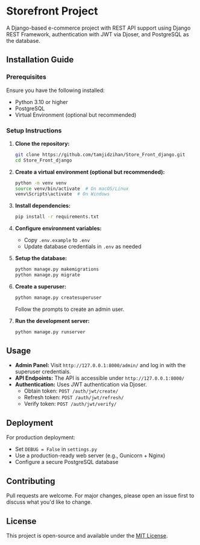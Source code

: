 # Storefront Project

A Django-based e-commerce project with REST API support using Django REST Framework, authentication with JWT via Djoser, and PostgreSQL as the database.

## Installation Guide

### Prerequisites
Ensure you have the following installed:
- Python 3.10 or higher
- PostgreSQL
- Virtual Environment (optional but recommended)

### Setup Instructions
1. **Clone the repository:**
   ```sh
   git clone https://github.com/tamjidzihan/Store_Front_django.git
   cd Store_Front_django
   ```

2. **Create a virtual environment (optional but recommended):**
   ```sh
   python -m venv venv
   source venv/bin/activate  # On macOS/Linux
   venv\Scripts\activate  # On Windows
   ```

3. **Install dependencies:**
   ```sh
   pip install -r requirements.txt
   ```

4. **Configure environment variables:**
   - Copy `.env.example` to `.env`
   - Update database credentials in `.env` as needed

5. **Setup the database:**
   ```sh
   python manage.py makemigrations
   python manage.py migrate
   ```

6. **Create a superuser:**
   ```sh
   python manage.py createsuperuser
   ```
   Follow the prompts to create an admin user.

7. **Run the development server:**
   ```sh
   python manage.py runserver
   ```

## Usage

- **Admin Panel:** Visit `http://127.0.0.1:8000/admin/` and log in with the superuser credentials.
- **API Endpoints:** The API is accessible under `http://127.0.0.1:8000/`
- **Authentication:** Uses JWT authentication via Djoser. 
  - Obtain token: `POST /auth/jwt/create/`
  - Refresh token: `POST /auth/jwt/refresh/`
  - Verify token: `POST /auth/jwt/verify/`

## Deployment
For production deployment:
- Set `DEBUG = False` in `settings.py`
- Use a production-ready web server (e.g., Gunicorn + Nginx)
- Configure a secure PostgreSQL database

## Contributing
Pull requests are welcome. For major changes, please open an issue first to discuss what you'd like to change.

## License
This project is open-source and available under the [MIT License](LICENSE).
